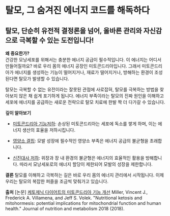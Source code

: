 
# 탈모, 그 숨겨진 에너지 코드를 해독하다

## 탈모, 단순히 유전적 결정론을 넘어, 올바른 관리와 자신감으로 극복할 수 있는 도전입니다!

 **왜 중요한가?**  
건강한 모낭세포를 위해서는 충분한 에너지 공급이 필수적입니다. 이 에너지는 어디서 만들어질까요? 바로 우리 몸의 에너지 공장인 미토콘드리아입니다. 그래서 미토콘드리아가 에너지를 생성하는 기능이 떨어지거나, 재료가 떨어지거나, 방해하는 환경이 조성된다면 탈모가 발생할 수 있습니다.  
  
탈모는 극복할 수 없는 유전이라는 잘못된 관점에 사로잡혀, 탈모를 극복하는 방법을 찾아보지 않은 채 쉽게 포기하게 됩니다. 에너지 부족이라는 탈모의 진짜 원인을 이해하고 세포에 에너지를 공급하는 새로운 전략으로 탈모 치료에 한발 짝 더 다가갈 수 있습니다.  
  
**깊이 알아보기**  
- [미토콘드리아 기능저하](https://frontier-three.vercel.app/kr/m04/m0403/m040301/m04030101): 손상된 미토콘드리아는 세포에 독소를 쌓게 하며, 이는 에너지 생산의 효율을 저하시킵니다.  

- [영양소 결핍](https://frontier-three.vercel.app/kr/m04/m0403/m040301/m04030102): 모발 성장에 필수적인 영양소 부족은 에너지 공급의 불균형을 초래합니다.  

- [신진대사 저하](https://frontier-three.vercel.app/kr/m04/m0403/m040301/m04030103): 위장과 장 내 환경의 불균형은 에너지의 효율적인 활용을 방해합니다. 따라서 모낭세포로의 에너지 할당이 제한되어 모발의 성장을 제한합니다.  
  
**결론**
탈모를 이해하고 극복하는 길은 바로 우리 몸의 에너지 관리에서 시작됩니다. 이제 우리는 탈모의 복잡한 퍼즐을 조금씩 맞춰가고 있습니다.

**출처**
[논문] [케토제닉 다이어트의 미토콘드리아 기능 개선](https://frontier-three.vercel.app/kr/m04/m0407/m040703) Miller, Vincent J., Frederick A. Villamena, and Jeff S. Volek. "Nutritional ketosis and mitohormesis: potential implications for mitochondrial function and human health." Journal of nutrition and metabolism 2018 (2018).
<!--stackedit_data:
eyJoaXN0b3J5IjpbNDYzMjA3NjI3LDE0MjQwNzIyMDQsNDYzMj
A3NjI3XX0=
-->